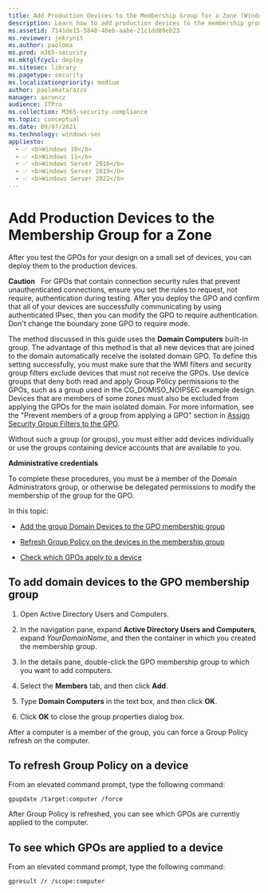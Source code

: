 ```yaml
---
title: Add Production Devices to the Membership Group for a Zone (Windows)
description: Learn how to add production devices to the membership group for a zone and refresh the group policy on the devices in the membership group.
ms.assetid: 7141de15-5840-4beb-aabe-21c1dd89eb23
ms.reviewer: jekrynit
ms.author: paoloma
ms.prod: m365-security
ms.mktglfcycl: deploy
ms.sitesec: library
ms.pagetype: security
ms.localizationpriority: medium
author: paolomatarazzo
manager: aaroncz
audience: ITPro
ms.collection: M365-security-compliance
ms.topic: conceptual
ms.date: 09/07/2021
ms.technology: windows-sec
appliesto: 
  - ✅ <b>Windows 10</b>
  - ✅ <b>Windows 11</b>
  - ✅ <b>Windows Server 2016</b>
  - ✅ <b>Windows Server 2019</b>
  - ✅ <b>Windows Server 2022</b>
---
```


# Add Production Devices to the Membership Group for a Zone



After you test the GPOs for your design on a small set of devices, you can deploy them to the production devices.

**Caution**  
For GPOs that contain connection security rules that prevent unauthenticated connections, ensure you set the rules to request, not require, authentication during testing. After you deploy the GPO and confirm that all of your devices are successfully communicating by using authenticated IPsec, then you can modify the GPO to require authentication. Don't change the boundary zone GPO to require mode.

 

The method discussed in this guide uses the **Domain Computers** built-in group. The advantage of this method is that all new devices that are joined to the domain automatically receive the isolated domain GPO. To define this setting successfully, you must make sure that the WMI filters and security group filters exclude devices that must not receive the GPOs. Use device groups that deny both read and apply Group Policy permissions to the GPOs, such as a group used in the CG\_DOMISO\_NOIPSEC example design. Devices that are members of some zones must also be excluded from applying the GPOs for the main isolated domain. For more information, see the "Prevent members of a group from applying a GPO" section in [Assign Security Group Filters to the GPO](assign-security-group-filters-to-the-gpo.md).

Without such a group (or groups), you must either add devices individually or use the groups containing device accounts that are available to you.

**Administrative credentials**

To complete these procedures, you must be a member of the Domain Administrators group, or otherwise be delegated permissions to modify the membership of the group for the GPO.

In this topic:

-   [Add the group Domain Devices to the GPO membership group](#to-add-domain-devices-to-the-gpo-membership-group)

-   [Refresh Group Policy on the devices in the membership group](#to-refresh-group-policy-on-a-device)

-   [Check which GPOs apply to a device](#to-see-which-gpos-are-applied-to-a-device)

## To add domain devices to the GPO membership group

1.  Open Active Directory Users and Computers.

2.  In the navigation pane, expand **Active Directory Users and Computers**, expand *YourDomainName*, and then the container in which you created the membership group.

3.  In the details pane, double-click the GPO membership group to which you want to add computers.

4.  Select the **Members** tab, and then click **Add**.

5.  Type **Domain Computers** in the text box, and then click **OK**.

6.  Click **OK** to close the group properties dialog box.

After a computer is a member of the group, you can force a Group Policy refresh on the computer.

## To refresh Group Policy on a device

From an elevated command prompt, type the following command:

``` syntax
gpupdate /target:computer /force
```

After Group Policy is refreshed, you can see which GPOs are currently applied to the computer.

## To see which GPOs are applied to a device

From an elevated command prompt, type the following command:

``` syntax
gpresult /r /scope:computer
```

 

 





